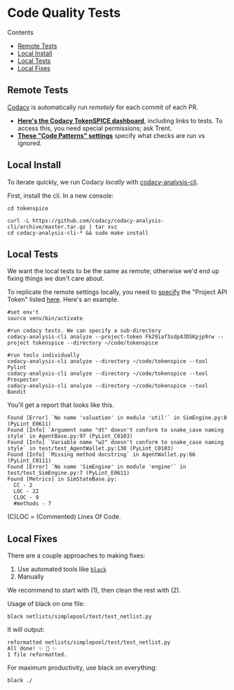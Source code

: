 # Code Quality Tests

 Contents

- [Remote Tests](#remote-tests)
- [Local Install](#local-install)
- [Local Tests](#local-tests)
- [Local Fixes](#local-fixes)

## Remote Tests

[Codacy](https://www.codacy.com) is automatically run _remotely_ for each commit of each PR.
- **[Here's the Codacy TokenSPICE dashboard](https://app.codacy.com/gh/tokenspice/tokenspice/dashboard?branch=main)**, including links to tests. To access this, you need special permissions; ask Trent.
- **[These "Code Patterns" settings](https://app.codacy.com/gh/tokenspice/tokenspice/patterns/list)** specify what checks are run vs ignored.

## Local Install

To iterate quickly, we run Codacy _locally_ with [codacy-analysis-cli](https://github.com/codacy/codacy-analysis-cli).

First, install the cli. In a new console:

```console
cd tokenspice

curl -L https://github.com/codacy/codacy-analysis-cli/archive/master.tar.gz | tar xvz
cd codacy-analysis-cli-* && sudo make install
```

## Local Tests

We want the local tests to be the same as remote; otherwise we'd end up fixing things we don't care about. 

To replicate the remote settings locally, you need to [specify](https://github.com/codacy/codacy-analysis-cli#project-token) the "Project API Token" listed [here](https://app.codacy.com/gh/tokenspice/tokenspice/settings/integrations). Here's an example. 
```console
#set env't
source venv/bin/activate

#run codacy tests. We can specify a sub-directory
codacy-analysis-cli analyze --project-token Fk29iaf3sdp4JDSKpjp9rw --project tokenspice --directory ~/code/tokenspice

#run tools individually
codacy-analysis-cli analyze --directory ~/code/tokenspice --tool Pylint
codacy-analysis-cli analyze --directory ~/code/tokenspice --tool Prospector
codacy-analysis-cli analyze --directory ~/code/tokenspice --tool Bandit
```

You'll get a report that looks like this.

```console
Found [Error] `No name 'valuation' in module 'util'` in SimEngine.py:8 (PyLint_E0611)
Found [Info] `Argument name "dt" doesn't conform to snake_case naming style` in AgentBase.py:97 (PyLint_C0103)
Found [Info] `Variable name "w2" doesn't conform to snake_case naming style` in test/test_AgentWallet.py:130 (PyLint_C0103)
Found [Info] `Missing method docstring` in AgentWallet.py:66 (PyLint_C0111)
Found [Error] `No name 'SimEngine' in module 'engine'` in test/test_SimEngine.py:7 (PyLint_E0611)
Found [Metrics] in SimStateBase.py:
  CC - 2
  LOC - 22
  CLOC - 9
  #methods - 7
```

(C)LOC = (Commented) Lines Of Code.


## Local Fixes

There are a couple approaches to making fixes:
1. Use automated tools like [`black`](https://pypi.org/project/black/)
2. Manually

We recommend to start with (1), then clean the rest with (2).

Usage of black on one file:
```console
black netlists/simplepool/test/test_netlist.py
```

It will output:
```console
reformatted netlists/simplepool/test/test_netlist.py
All done! ✨ 🍰 ✨
1 file reformatted.
```

For maximum productivity, use black on everything:
```console
black ./
```


